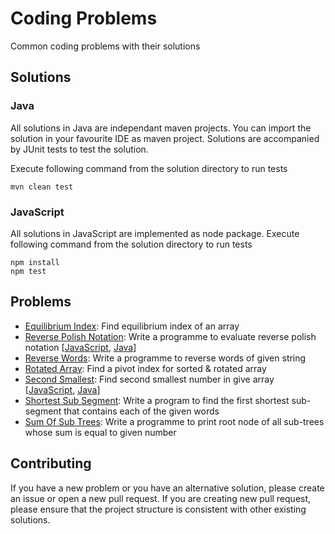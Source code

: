 # Coding Problems

Common coding problems with their solutions

## Solutions

### Java

All solutions in Java are independant maven projects. You can import the solution in your favourite IDE as maven project. Solutions are accompanied by JUnit tests to test the solution.

Execute following command from the solution directory to run tests

```
mvn clean test
```

### JavaScript

All solutions in JavaScript are implemented as node package. Execute following command from the solution directory to run tests

```
npm install
npm test
```

## Problems

* [Equilibrium Index](https://github.com/sanketmeghani/coding-problems/tree/master/problems/equililibrium-index): Find equilibrium index of an array
* [Reverse Polish Notation](https://github.com/sanketmeghani/coding-problems/tree/master/problems/reverse-polish-notation): Write a programme to evaluate reverse polish notation [[JavaScript](https://github.com/sanketmeghani/coding-problems/tree/master/problems/reverse-polish-notation/js), [Java](https://github.com/sanketmeghani/coding-problems/tree/master/problems/reverse-polish-notation/java)]
* [Reverse Words](https://github.com/sanketmeghani/coding-problems/tree/master/problems/reverse-words): Write a programme to reverse words of given string
* [Rotated Array](https://github.com/sanketmeghani/coding-problems/tree/master/problems/rotated-array): Find a pivot index for sorted & rotated array
* [Second Smallest](https://github.com/sanketmeghani/coding-problems/tree/master/problems/second-smallest): Find second smallest number in give array [[JavaScript](https://github.com/sanketmeghani/coding-problems/tree/master/problems/second-smallest/js), [Java](https://github.com/sanketmeghani/coding-problems/tree/master/problems/second-smallest/java)]
* [Shortest Sub Segment](https://github.com/sanketmeghani/coding-problems/tree/master/problems/shortest-sub-segment): Write a program to find the first shortest sub-segment that contains each of the given words
* [Sum Of Sub Trees](https://github.com/sanketmeghani/coding-problems/tree/master/problems/subtree-sum): Write a programme to print root node of all sub-trees whose sum is equal to given number

## Contributing

If you have a new problem or you have an alternative solution, please create an issue or open a new pull request. If you are creating new pull request, please ensure that the project structure is consistent with other existing solutions.